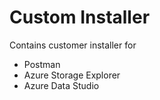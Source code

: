 # Custom Installer

Contains customer installer for 

- Postman
- Azure Storage Explorer
- Azure Data Studio